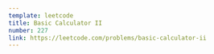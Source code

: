 ```yaml
---
template: leetcode
title: Basic Calculator II
number: 227
link: https://leetcode.com/problems/basic-calculator-ii
---
```

